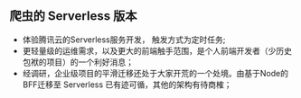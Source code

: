 ## 爬虫的 Serverless 版本

- 体验腾讯云的Serverless服务开发， 触发方式为定时任务;
- 更轻量级的运维需求，以及更大的前端触手范围，是个人前端开发者（少历史包袱的项目）的一个利好消息；
- 经调研，企业级项目的平滑迁移还处于大家开荒的一个处境。由基于Node的BFF迁移至 Serverless 已有迹可循，其他的架构有待商榷；